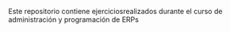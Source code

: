 Este repositorio contiene ejerciciosrealizados durante el curso de administración y programación de ERPs
